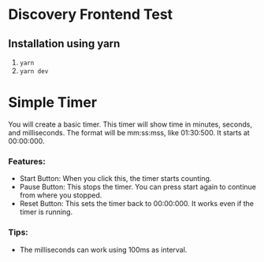 # Discovery Frontend Test

## Installation using yarn

1. `yarn`
2. `yarn dev`


# Simple Timer

You will create a basic timer. This timer will show time in minutes, seconds, and milliseconds. The format will be mm:ss:mss, like 01:30:500. It starts at 00:00:000.

### Features:

- Start Button: When you click this, the timer starts counting.
- Pause Button: This stops the timer. You can press start again to continue from where you stopped.
- Reset Button: This sets the timer back to 00:00:000. It works even if the timer is running.

### Tips:

- The milliseconds can work using 100ms as interval.

